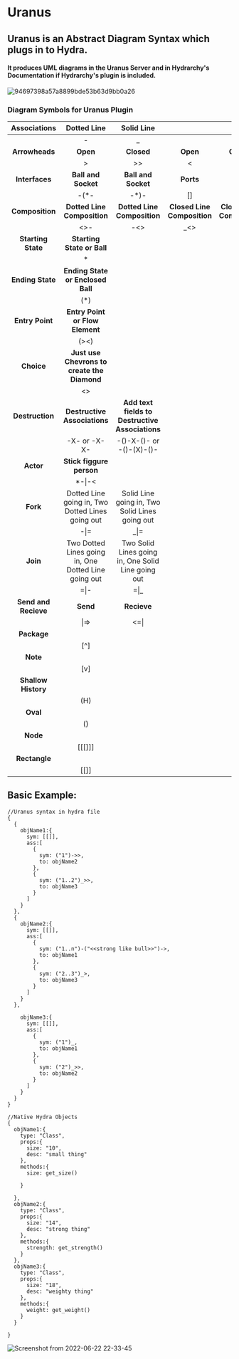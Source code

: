 # Uranus
## Uranus is an Abstract Diagram Syntax which plugs in to Hydra.
#### It produces UML diagrams in the Uranus Server and in Hydrarchy's Documentation if Hydrarchy's plugin is included. 

![94697398a57a8899bde53b63d9bb0a26](https://user-images.githubusercontent.com/107733608/174940420-f05fc3fd-460c-4811-884f-cf8fa736a0b6.jpg)


  

### Diagram Symbols for Uranus Plugin

|   **Associations**   |                    **Dotted Line**                   |                   **Solid Line**                   |                             |                             |
|:--------------------:|:----------------------------------------------------:|:--------------------------------------------------:|:---------------------------:|:---------------------------:|
|                      |                           -                          |                          _                         |                             |                             |
|    **Arrowheads**    |                       **Open**                       |                     **Closed**                     |           **Open**          |          **Closed**         |
|                      |                           >                          |                         >>                         |              <              |              <<             |
|    **Interfaces**    |                  **Ball and Socket**                 |                 **Ball and Socket**                |          **Ports**          |                             |
|                      |                         -(*-                         |                        -*)-                        |              []             |                             |
|    **Composition**   |              **Dotted Line Composition**             |             **Dotted Line Composition**            | **Closed Line Composition** | **Closed Line Composition** |
|                      |                         <>-                          |                         -<>                        |              _<>            |             <>_             |
|  **Starting State**  |              **Starting State or Ball**              |                                                    |                             |                             |
|                      |                           *                          |                                                    |                             |                             |
|   **Ending State**   |           **Ending State or Enclosed Ball**          |                                                    |                             |                             |
|                      |                          (*)                         |                                                    |                             |                             |
|    **Entry Point**   |            **Entry Point or Flow Element**           |                                                    |                             |                             |
|                      |                         (><)                         |                                                    |                             |                             |
|      **Choice**      |      **Just use Chevrons to create the Diamond**     |                                                    |                             |                             |
|                      |                          <>                          |                                                    |                             |                             |
|    **Destruction**   |             **Destructive Associations**             | **Add text fields to Destructive Associations**    |                             |                             |
|                      |                     -X- or -X-X-                     |              -()-X-()- or -()-(X)-()-              |                             |                             |
|       **Actor**      |               **Stick figgure person**               |                                                    |                             |                             |
|                      |                        *-\|-<                        |                                                    |                             |                             |
|       **Fork**       |   Dotted Line going in, Two Dotted Lines going out   |   Solid Line going in, Two Solid Lines going out   |                             |                             |
|                      |                         -\|=                         |                        _\|=                        |                             |                             |
|       **Join**       | Two Dotted Lines going in, One Dotted Line going out | Two Solid Lines going in, One Solid Line going out |                             |                             |
|                      |                         =\|-                         |                        =\|_                        |                             |                             |
| **Send and Recieve** |                       **Send**                       |                     **Recieve**                    |                             |                             |
|                      |                         \|=>                         |                        <=\|                        |                             |                             |
|      **Package**     |                                                      |                                                    |                             |                             |
|                      |                          [^]                         |                                                    |                             |                             |
|       **Note**       |                                                      |                                                    |                             |                             |
|                      |                          [v]                         |                                                    |                             |                             |
|  **Shallow History** |                                                      |                                                    |                             |                             |
|                      |                          (H)                         |                                                    |                             |                             |
|       **Oval**       |                                                      |                                                    |                             |                             |
|                      |                          ()                          |                                                    |                             |                             |
|       **Node**       |                                                      |                                                    |                             |                             |
|                      |                       [[[]]]                         |                                                    |                             |                             |
|       **Rectangle**  |                                                      |                                                    |                             |                             |
|                      |                         [[]]                         |                                                    |                             |                             |

## Basic Example:
    //Uranus syntax in hydra file
    {
      {
        objName1:{
          sym: [[]],
          ass:[
            {
              sym: ("1")->>,
              to: objName2 
            },
            {
              sym: ("1..2")_>>,
              to: objName3
            }
          ]
        }
      },
      {
        objName2:{
          sym: [[]],
          ass:[
            {
              sym: ("1..n")-("<<strong like bull>>")->,
              to: objName1 
            },
            {
              sym: ("2..3")_>,
              to: objName3
            }
          ]
        }
      },

        objName3:{
          sym: [[]],
          ass:[
            {
              sym: ("1")_,
              to: objName1 
            },
            {
              sym: ("2")_>>,
              to: objName2
            }
          ]
        }
      }
    }
    
    //Native Hydra Objects
    {
      objName1:{
        type: "Class",
        props:{
          size: "10",
          desc: "small thing"
        },
        methods:{
          size: get_size()

        }
        
      },
      objName2:{
        type: "Class",
        props:{
          size: "14",
          desc: "strong thing"
        },
        methods:{
          strength: get_strength()
        }
      },
      objName3:{
        type: "Class",
        props:{
          size: "18",
          desc: "weighty thing"
        },
        methods:{
          weight: get_weight()
        }
      }
      
    }
    
    

![Screenshot from 2022-06-22 22-33-45](https://user-images.githubusercontent.com/107733608/175194777-b834b565-48e5-41f0-954b-d09f7683ef82.png)
